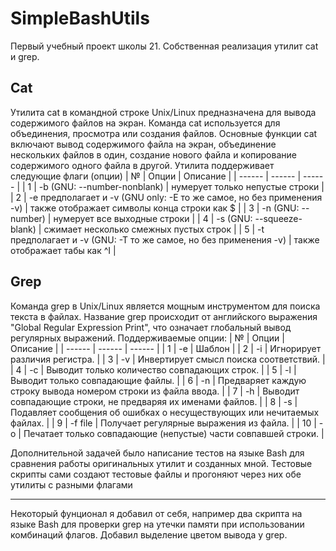 # SimpleBashUtils
Первый учебный проект школы 21.
Собственная реализация утилит cat и grep.
## Cat
Утилита cat в командной строке Unix/Linux предназначена для вывода содержимого файлов на экран. Команда cat используется для объединения, просмотра или создания файлов. Основные функции cat включают вывод содержимого файла на экран, объединение нескольких файлов в один, создание нового файла и копирование содержимого одного файла в другой.
Утилита поддерживает следующие флаги (опции)
| № | Опции | Описание |
| ------ | ------ | ------ |
| 1 | -b (GNU: --number-nonblank) | нумерует только непустые строки |
| 2 | -e предполагает и -v (GNU only: -E то же самое, но без применения -v) | также отображает символы конца строки как $  |
| 3 | -n (GNU: --number) | нумерует все выходные строки |
| 4 | -s (GNU: --squeeze-blank) | сжимает несколько смежных пустых строк |
| 5 | -t предполагает и -v (GNU: -T то же самое, но без применения -v) | также отображает табы как ^I |

## Grep
Команда grep в Unix/Linux является мощным инструментом для поиска текста в файлах. Название grep происходит от английского выражения "Global Regular Expression Print", что означает глобальный вывод регулярных выражений.
Поддерживаемые опции:
| № | Опции | Описание |
| ------ | ------ | ------ |
| 1 | -e | Шаблон |
| 2 | -i | Игнорирует различия регистра.  |
| 3 | -v | Инвертирует смысл поиска соответствий. |
| 4 | -c | Выводит только количество совпадающих строк. |
| 5 | -l | Выводит только совпадающие файлы.  |
| 6 | -n | Предваряет каждую строку вывода номером строки из файла ввода. |
| 7 | -h | Выводит совпадающие строки, не предваряя их именами файлов. |
| 8 | -s | Подавляет сообщения об ошибках о несуществующих или нечитаемых файлах. |
| 9 | -f file | Получает регулярные выражения из файла. |
| 10 | -o | Печатает только совпадающие (непустые) части совпавшей строки. |

Дополнительной задачей было написание тестов на языке Bash для сравнения работы оригинальных утилит и созданных мной.
Тестовые скрипты сами создают тестовые файлы и прогоняют через них обе утилиты с разными флагами

---
Некоторый фунционал я добавил от себя, например два скрипта на языке Bash для проверки grep на утечки памяти при использовании комбинаций флагов.
Добавил выделение цветом вывода у grep.
